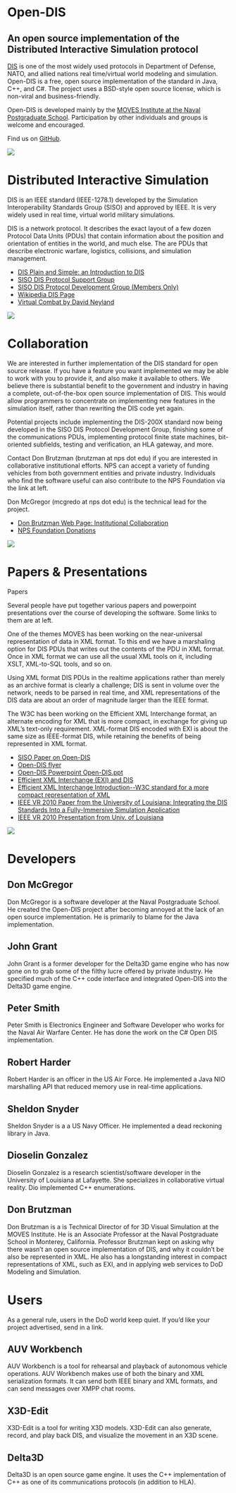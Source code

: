# Open-DIS

## An open source implementation of the Distributed Interactive Simulation protocol

[DIS](https://en.wikipedia.org/wiki/Distributed_Interactive_Simulation) is one of the most widely used protocols in Department of Defense, NATO, and allied nations real time/virtual world modeling and simulation. Open-DIS is a free, open source implementation of the standard in Java, C++, and C#.  The project uses a BSD-style open source license, which is non-viral and business-friendly.

Open-DIS is developed mainly by the [MOVES Institute at the Naval Postgraduate School](https://www.movesinstitute.org). Participation by other individuals and groups is welcome and encouraged.

Find us on [GitHub](https://github.com/open-dis).

![](shapeimage_1.png)

# Distributed Interactive Simulation

DIS is an IEEE standard (IEEE-1278.1) developed by the Simulation Interoperability Standards Group (SISO) and approved by IEEE. It is very widely used in real time, virtual world military simulations. 

DIS is a network protocol. It describes the exact layout of a few dozen Protocol Data Units (PDUs) that contain information about the position and orientation of entities in the world, and much else. The are PDUs that describe electronic warfare, logistics, collisions, and simulation management.

* [DIS Plain and Simple: an Introduction to DIS](http://www.sisostds.org/index.php?tg=fileman&idx=list&id=12&gr=Y&path=10+-+DIS+-+Plain+and+Simple)
* [SISO DIS Protocol Support Group](http://www.sisostds.org/index.php?tg=articles&idx=More&article=449&topics=110)
* [SISO DIS Protocol Development Group (Members Only)](http://www.sisostds.org/index.php?tg=articles&idx=More&topics=22&article=44)
* [Wikipedia DIS Page](http://en.wikipedia.org/wiki/Distributed_Interactive_Simulation)
* [Virtual Combat by David Neyland](http://www.amazon.com/Virtual-Combat-Distributed-Interactive-Simulation/dp/0811731251/ref=pd_bbs_sr_1?ie=UTF8&s=books&qid=1236275434&sr=8-1)

![](B52.png)

# Collaboration

We are interested in further implementation of the DIS standard for open source release. If you have a feature you want implemented we may be able to work with you to provide it, and also make it available to others.  We believe there is substantial benefit to the government and industry in having a complete, out-of-the-box open source implementation of DIS. This would allow programmers to concentrate on implementing new features in the simulation itself, rather than rewriting the DIS code yet again. 

Potential projects include implementing the DIS-200X standard now being developed in the SISO DIS Protocol Development Group, finishing some of the communications PDUs, implementing protocol finite state machines, bit-oriented subfields, testing and verification, an HLA gateway, and more.

Contact Don Brutzman (brutzman at nps dot edu) if you are interested in collaborative institutional efforts. NPS can accept a variety of funding vehicles from both government entities and private industry. Individuals who find the software useful can also contribute to the NPS Foundation via the link at left. 

Don McGregor (mcgredo at nps dot edu) is the technical lead for the project.

* [Don Brutzman Web Page: Institutional Collaboration](http://faculty.nps.edu/brutzman/brutzman.html)
* [NPS Foundation Donations](https://www.npsfoundation.org/donation.php)

![](GOLDENGATE.png)

# Papers & Presentations

Papers

Several people have put together various papers and powerpoint presentations over the course of developing the software. Some links to them are at left.

One of the themes MOVES has been working on the near-universal representation of data in XML format. To this end we have a marshaling option for DIS PDUs that writes out the contents of the PDU in XML format. Once in XML format we can use all the usual XML tools on it, including XSLT, XML-to-SQL tools, and so on.

Using XML format DIS PDUs in the realtime applications rather than merely as an archive format is clearly a challenge; DIS is sent in volume over the network, needs to be parsed in real time, and XML representations of the DIS data are about an order of magnitude larger than the IEEE format.

The W3C has been working on the Efficient XML Interchange format, an alternate encoding for XML that is more compact, in exchange for giving up XML’s text-only requirement. XML-format DIS encoded with EXI is about the same size as IEEE-format DIS, while retaining the benefits of being represented in XML format.

* [SISO Paper on Open-DIS](SisoDISPaper.pdf)
* [Open-DIS flyer](Open-DIS-flyer.pdf)
* [Open-DIS Powerpoint Open-DIS.ppt](Open-DIS.ppt)
* [Efficient XML Interchange (EXI)  and DIS](ExiComparisons.ppt)
* [Efficient XML Interchange Introduction--W3C standard for a more compact representation of XML](ExiLecture.ppt)
* [IEEE VR 2010 Paper from the University of Louisiana: Integrating the DIS Standards Into a Fully-Immersive Simulation Application](searis_paper40-1.pdf)
* [IEEE VR 2010 Presentation from Univ. of Louisiana](SEARIS2010-1.pdf)

![](shapeimage_2.png)

# Developers

## Don McGregor

Don McGregor is a software developer at the Naval Postgraduate School. He created the Open-DIS project after becoming annoyed at the lack of an open source implementation. He is primarily to blame for the Java implementation.

## John Grant

John Grant is a former developer for the Delta3D game engine who has now gone on to grab some of the filthy lucre offered by private industry. He specified much of the C++ code interface and integrated Open-DIS into the Delta3D game engine.

## Peter Smith

Peter Smith is Electronics Engineer and Software Developer who works for the Naval Air Warfare Center.  He has done the work on the C# Open DIS implementation.

## Robert Harder

Robert Harder is an officer in the US Air Force. He implemented a Java NIO marshalling API that reduced memory use in real-time applications.

## Sheldon Snyder

Sheldon Snyder is a a US Navy Officer. He implemented a dead reckoning library in Java.

## Dioselin Gonzalez

Dioselin Gonzalez is a research scientist/software developer in the University of Louisiana at Lafayette. She specializes in collaborative virtual reality. Dio implemented C++ enumerations.

## Don Brutzman

Don Brutzman is a is Technical Director of for 3D Visual Simulation at the MOVES Institute. He is an Associate Professor at the Naval Postgraduate School in Monterey, California. Professor Brutzman kept on asking why there wasn’t an open source implementation of DIS, and why it couldn’t be also be represented in XML. He also has a longstanding interest in compact representations of XML, such as EXI, and in applying web services to DoD Modeling and Simulation.

# Users

As a general rule, users in the DoD world keep quiet. If you’d like your project advertised, send in a link.

## AUV Workbench

AUV Workbench is a tool for rehearsal and playback of autonomous vehicle operations. AUV Workbench makes use of both the binary and XML serialization formats. It can send both IEEE binary and XML formats, and can send messages over XMPP chat rooms.
 
## X3D-Edit

X3D-Edit is a tool for writing X3D models. X3D-Edit can also generate, record, and play back DIS, and visualize the movement in an X3D scene.

## Delta3D

Delta3D is an open source game engine. It uses the C++ implementation of C++ as one of its communications protocols (in addition to HLA).
